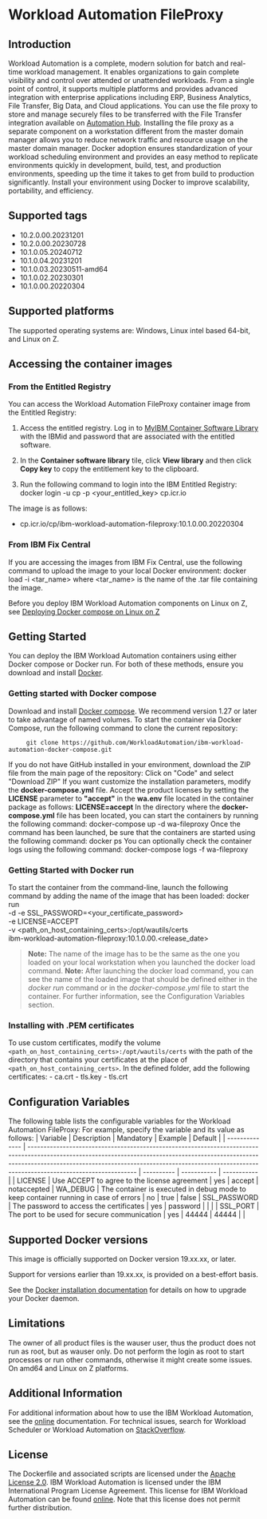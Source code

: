 

# Workload Automation FileProxy

## Introduction
Workload Automation is a complete, modern solution for batch and real-time workload management. It enables organizations to gain complete visibility and control over attended or unattended workloads. From a single point of control, it supports multiple platforms and provides advanced integration with enterprise applications including ERP, Business Analytics, File Transfer, Big Data, and Cloud applications.
You can use the file proxy to store and manage securely files to be transferred with the File Transfer integration available on [Automation Hub](https://www.yourautomationhub.io/). Installing the file proxy as a separate component on a workstation different from the master domain manager allows you to reduce network traffic and resource usage on the master domain manager.
Docker adoption ensures standardization of your workload scheduling environment and provides an easy method to replicate environments quickly in development, build, test, and production environments, speeding up the time it takes to get from build to production significantly. Install your environment using Docker to improve scalability, portability, and efficiency.





## Supported tags
- 10.2.0.00.20231201
- 10.2.0.00.20230728
- 10.1.0.05.20240712
- 10.1.0.04.20231201
- 10.1.0.03.20230511-amd64
- 10.1.0.02.20230301
- 10.1.0.00.20220304
 
 ## Supported platforms
 The supported operating systems are: Windows, Linux intel based 64-bit, and Linux on Z.
 



## Accessing the container images
### From the Entitled Registry
You can access the Workload Automation FileProxy container image from the Entitled Registry:
1. Access the entitled registry. Log in to [MyIBM Container Software Library](https://myibm.ibm.com/products-services/containerlibrary) with the IBMid and password that are associated with the entitled software.

2.  In the **Container software library** tile, click **View library** and then click **Copy key** to copy the entitlement key to the clipboard.
3.  Run the following command to login into the IBM Entitled Registry:
        docker login -u cp -p <your_entitled_key> cp.icr.io
	
 The image is as follows:

* cp.icr.io/cp/ibm-workload-automation-fileproxy:10.1.0.00.20220304

### From IBM Fix Central
If you are accessing the images from IBM Fix Central, use the following command to upload the image to your local Docker environment:
     docker load -i <tar_name>
  where <tar_name> is the name of the .tar file containing the image.

Before you deploy IBM Workload Automation components on Linux on Z, see  [Deploying Docker compose on Linux on Z](https://www.ibm.com/docs/workload-scheduler/10.1.0?topic=SSGSPN_10.1.0/compose-deploying-docker-linux-z)





## Getting Started
You can deploy the IBM Workload Automation containers using either Docker compose or Docker run. For both of these methods, ensure you download and install [Docker](https://www.docker.com).
### Getting started with Docker compose
Download and install [Docker compose](https://docs.docker.com/compose/). We recommend version 1.27 or later to take advantage of named volumes.
To start the container via Docker Compose, run the following command to clone the current repository:

         git clone https://github.com/WorkloadAutomation/ibm-workload-automation-docker-compose.git

If you do not have GitHub installed in your environment, download the ZIP file from the main page of the repository:
    Click on "Code" and select "Download ZIP"
If you want customize the installation parameters, modify the **docker-compose.yml** file.
Accept the product licenses by setting the **LICENSE** parameter to **"accept"** in the **wa.env** file located in the container package as follows: **LICENSE=accept**
In the directory where  the **docker-compose.yml** file has been located, you can start the containers by running the following command:
    docker-compose up -d wa-fileproxy
Once the command has been launched, be sure that the containers are started using the following command:
    docker ps
You can optionally check the container logs using the following command:
    docker-compose logs -f wa-fileproxy
### Getting Started with Docker run
To start the container from the command-line, launch the following command by adding the name of the image that has been loaded:
    docker run \
        -d -e SSL_PASSWORD=<your_certificate_password> \
        -e LICENSE=ACCEPT \
        -v <path_on_host_containing_certs>:/opt/wautils/certs \
        ibm-workload-automation-fileproxy:10.1.0.00.<release_date>
> **Note:** The name of the image has to be the same as the one you loaded on your local workstation when you launched the docker load command.
> **Note:** After launching the docker load command, you can see the name of the loaded image that should be defined either in the *docker run* command or in the *docker-compose.yml* file to start the container. For further information, see the Configuration Variables section.
### Installing with .PEM certificates
To use custom certificates, modify the volume `<path_on_host_containing_certs>:/opt/wautils/certs` with the path of the directory that contains your certificates at the place of `<path_on_host_containing_certs>`. In the defined folder, add the following certificates:
      - ca.crt
      - tls.key
      - tls.crt
## Configuration Variables
The following table lists the configurable variables for the Workload Automation FileProxy:
For example, specify the variable and its value as follows:
| Variable        | Description                                                                                                                                                                                                                                                                   | Mandatory   | Example     | Default   |
| --------------  | ----------------------------------------------------------------------------------------------------------------------------------------------------------------------------------------------------------------------------------------------------------------------------  | ----------  | ----------- | ----------- | 
| LICENSE         | Use ACCEPT to agree to the license agreement          | yes         | accept       | notaccepted
| WA_DEBUG        | The container is executed in debug mode to keep container running in case of errors | no       | true                                          | false
| SSL_PASSWORD    | The password to access the certificates                                                                                                                                                                                                                                  | yes         | password   | |                      |
| SSL_PORT        | The port to be used for secure communication                                                                                                                                                                                                                                  | yes         | 44444     | 44444 |                      |








## Supported Docker versions
This image is officially supported on Docker version 19.xx.xx, or later.

Support for versions earlier than 19.xx.xx, is provided on a best-effort basis.

See the [Docker installation documentation](https://docs.docker.com/engine/installation/) for details on how to upgrade your Docker daemon.  


  

## Limitations
The owner of all product files is the wauser user, thus the product does not run as root, but as wauser only. Do not perform the login as root to start processes or run other commands, otherwise it might create some issues.
On amd64 and Linux on Z platforms.


## Additional Information
For additional information about how to use the IBM Workload Automation, see the [online]() documentation. For technical issues, search for Workload Scheduler or Workload Automation on [StackOverflow](http://stackoverflow.com/search?q=workload+scheduler).


## License
The Dockerfile and associated scripts are licensed under the [Apache License 2.0](http://www.apache.org/licenses/LICENSE-2.0). IBM Workload Automation is licensed under the IBM International Program License Agreement. This license for IBM Workload Automation can be found [online](). Note that this license does not permit further distribution.

